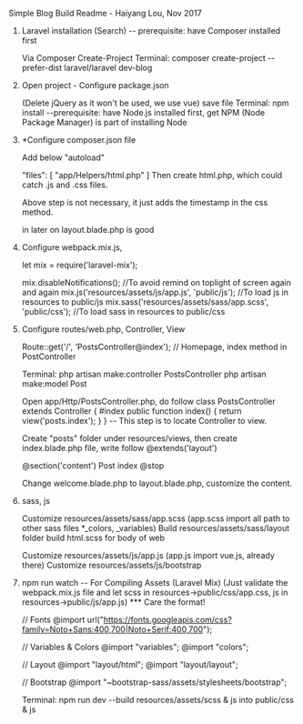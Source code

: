 Simple Blog Build Readme - Haiyang Lou, Nov 2017

1. Laravel installation (Search) -- prerequisite: have Composer installed first
   
   Via Composer Create-Project
   Terminal: composer create-project --prefer-dist laravel/laravel dev-blog

2. Open project - Configure package.json
   
   (Delete jQuery as it won't be used, we use vue) save file
   Terminal: npm install --prerequisite: have Node.js installed first, get NPM (Node Package Manager) is part of installing Node

3. *Configure composer.json file
    
   Add below "autoload" 

   "files": [
         "app/Helpers/html.php"
        ]
   Then create html.php, which could catch .js and .css files.

   Above step is not necessary, it just adds the timestamp in the css method. 
   <link href="{{ asset('css/app.css') }}" rel="stylesheet" type="text/css" >
   <script type="text/javascript" src="{{ asset('js/app.js') }}"></script> in later on layout.blade.php is good
   


4. Configure webpack.mix.js, 
   
   let mix = require('laravel-mix');

   mix.disableNotifications();   //To avoid remind on toplight of screen again and again
   mix.js('resources/assets/js/app.js', 'public/js'); //To load js in resources to public/js
   mix.sass('resources/assets/sass/app.scss', 'public/css');  //To load sass in resources to public/css

5. Configure routes/web.php, Controller, View
   
   Route::get('/', 'PostsController@index'); // Homepage, index method in PostController
  
   Terminal: php artisan make:controller PostsController
             php artisan make:model Post
 
   
   Open app/Http/PostsController.php, do follow
   class PostsController extends Controller
       {
        #index
        public function index()
          {
            return view('posts.index');
          }
       }
   -- This step is to locate Controller to view.


   Create "posts" folder under resources/views, then create index.blade.php file, write follow
   @extends('layout')

   @section('content')
    Post index
   @stop
 
   Change welcome.blade.php to layout.blade.php, customize the content.

6. sass, js

   Customize resources/assets/sass/app.scss (app.scss import all path to other sass files *_colors, _variables)
   Build resources/assets/sass/layout folder build html.scss for body of web

   Customize resources/assets/js/app.js (app.js import vue.js, already there)
   Customize resources/assets/js/bootstrap

7. npm run watch -- For Compiling Assets (Laravel Mix) 
   (Just validate the webpack.mix.js file and let scss in resources->public/css/app.css, js in resources->public/js/app.js)
   *** Care the format!
   
   // Fonts
   @import url("https://fonts.googleapis.com/css?family=Noto+Sans:400,700|Noto+Serif:400,700");

   // Variables & Colors
   @import "variables";
   @import "colors";

   // Layout
   @import "layout/html";
   @import "layout/layout";

   // Bootstrap
   @import "~bootstrap-sass/assets/stylesheets/bootstrap";

   Terminal: npm run dev --build resources/assets/scss & js into public/css & js 
